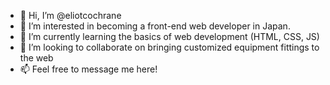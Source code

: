 - 👋 Hi, I’m @eliotcochrane
- 👀 I’m interested in becoming a front-end web developer in Japan.
- 🌱 I’m currently learning the basics of web development (HTML, CSS, JS)
- 💞️ I’m looking to collaborate on bringing customized equipment fittings to the web
- 📫 Feel free to message me here!
